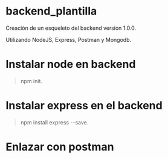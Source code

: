 # backend_plantilla

Creación de un esqueleto del backend version 1.0.0.

Utilizando NodeJS, Express, Postman y Mongodb.

# Instalar node en backend

>npm init.

# Instalar express en el backend
>npm install express --save.

# Enlazar con postman

